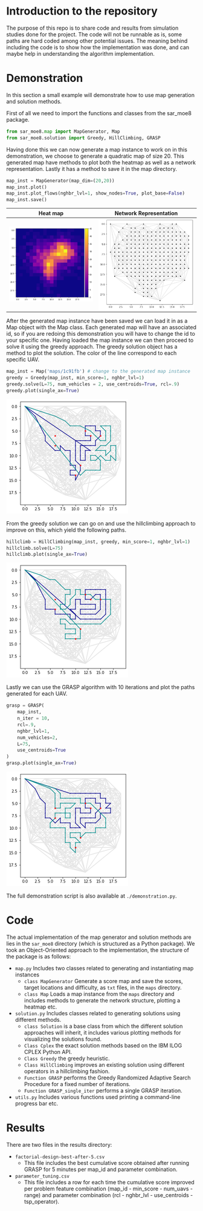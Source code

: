 # Introduction to the repository
The purpose of this repo is to share code and results from simulation studies done for the project. 
The code will not be runnable as is, some paths are hard coded among other potential issues. 
The meaning behind including the code is to show how the implementation was done, and can maybe help in understanding the algorithm implementation.

# Demonstration
In this section a small example will demonstrate how to use map generation and solution methods.

First of all we need to import the functions and classes from the sar_moe8 package.
```python
from sar_moe8.map import MapGenerator, Map
from sar_moe8.solution import Greedy, HillClimbing, GRASP
```
Having done this we can now generate a map instance to work on in this demonstration, we choose to generate a quadratic map of size 20. This generated map have methods to plot both the heatmap as well as a network representation. Lastly it has a method to save it in the map directory.
```python
map_inst = MapGenerator(map_dim=(20,20))
map_inst.plot()
map_inst.plot_flows(nghbr_lvl=1, show_nodes=True, plot_base=False)
map_inst.save()
```
Heat map             | Network Representation
:-------------------:|:------------------:
![map_plot](/demonstration/map_plot.png) | ![flow_plot](/demonstration/flow_plot.png)

After the generated map instance have been saved we can load it in as a Map object with the Map class. Each generated map will have an associated id, so if you are redoing this demonstration you will have to change the id to your specific one. Having loaded the map instance we can then proceed to solve it using the greedy approach. The greedy solution object has a method to plot the solution. The color of the line correspond to each specific UAV.
```python
map_inst = Map('maps/1c91fb') # change to the generated map instance
greedy = Greedy(map_inst, min_score=1, nghbr_lvl=1)
greedy.solve(L=75, num_vehicles = 2, use_centroids=True, rcl=.9)
greedy.plot(single_ax=True)
```
![greedy_solution](/demonstration/greedy_solution.png)

From the greedy solution we can go on and use the hillclimbing approach to improve on this, which yield the following paths.
```python
hillclimb = HillClimbing(map_inst, greedy, min_score=1, nghbr_lvl=1)
hillclimb.solve(L=75)
hillclimb.plot(single_ax=True)
```
![hillclimbing_solution](/demonstration/hillclimbing_solution.png)

Lastly we can use the GRASP algorithm with 10 iterations and plot the paths generated for each UAV.
```python
grasp = GRASP(
    map_inst,
    n_iter = 10, 
    rcl=.9, 
    nghbr_lvl=1, 
    num_vehicles=2, 
    L=75,
    use_centroids=True
)
grasp.plot(single_ax=True)
```
![grasp_solution](/demonstration/grasp_solution.png)

The full demonstration script is also available at `./demonstration.py`.
# Code
The actual implementation of the map generator and solution methods are lies in the `sar_moe8` directory (which is structured as a Python package).
We took an Object-Oriented approach to the implementation, the structure of the package is as follows:
- `map.py` Includes two classes related to generating and instantiating map instances
  - `class MapGenerator` Generate a score map and save the scores, target locations and difficulty, as `txt` files, in the `maps` directory.
  - `class Map` Loads a map instance from the `maps` directory and includes methods to generate the network structure, plotting a heatmap etc.
- `solution.py` Includes classes related to generating solutions using different methods.
  - `class Solution` is a base class from which the different solution approaches will inherit, it includes various plotting methods for visualizing the solutions found.
  - `Class Cplex` the exact solution methods based on the IBM ILOG CPLEX Python API.
  - `Class Greedy` the greedy heuristic.
  - `Class HillClimbing` improves an existing solution using different operators in a hillclimbing fashion.
  - `Function GRASP` performs the Greedy Randomized Adaptive Search Procedure for a fixed number of iterations.
  - `Function GRASP_single_iter` performs a single GRASP iteration.
- `utils.py` Includes various functions used printing a command-line progress bar etc.

# Results
There are two files in the results directory:
- `factorial-design-best-after-5.csv`
  - This file includes the best cumulative score obtained after running GRASP for 5 minutes per map_id and parameter combination.
- `parameter_tuning.csv`
  - This file includes a row for each time the cumulative score improved per problem feature combination (map_id - min_score - num_uavs - range) and parameter combination (rcl - nghbr_lvl - use_centroids - tsp_operator). 
